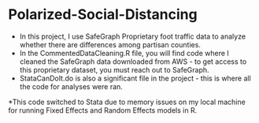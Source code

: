 # Polarized-Social-Distancing

* In this project, I use SafeGraph Proprietary foot traffic data to analyze whether there are differences among partisan counties. 
* In the CommentedDataCleaning.R file, you will find code where I cleaned the SafeGraph data downloaded from AWS - to get access to this proprietary dataset, you must reach out to SafeGraph. 
* StataCanDoIt.do is also a significant file in the project - this is where all the code for analyses were ran. 

*This code switched to Stata due to memory issues on my local machine for running Fixed Effects and Random Effects models in R. 
